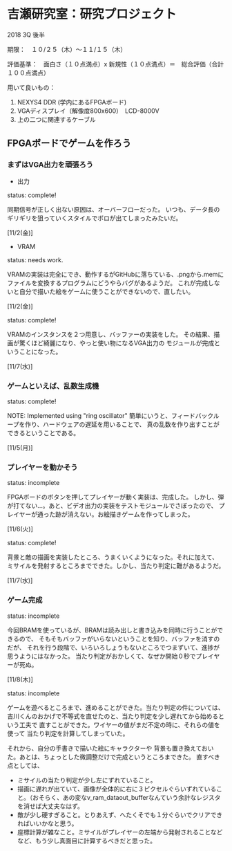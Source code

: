 # 吉瀬研究室：研究プロジェクト

2018 3Q 後半

期限：　１０/２５（木）〜１１/１５（木）

評価基準：　面白さ（１０点満点）x 新規性（１０点満点）＝　総合評価（合計１００点満点）

用いて良いもの：

1. NEXYS4 DDR (学内にあるFPGAボード)
2. VGAディスプレイ（解像度800x600）　LCD-8000V
3. 上の二つに関連するケーブル

## FPGAボードでゲームを作ろう

### まずはVGA出力を頑張ろう

* 出力

status: complete!

同期信号が正しく出ない原因は、オーバーフローだった。
いつも、データ長のギリギリを狙っていくスタイルでボロが出てしまったみたいだ。

[11/2(金)]


* VRAM

status: needs work.

VRAMの実装は完全にでき、動作するがGitHubに落ちている、.pngから.memに
ファイルを変換するプログラムにどうやらバグがあるようだ。
これが完成しないと自分で描いた絵をゲームに使うことができないので、直したい。

[11/2(金)]


status: complete!

VRAMのインスタンスを２つ用意し、バッファーの実装をした。
その結果、描画が驚くほど綺麗になり、やっと使い物になるVGA出力の
モジュールが完成ということになった。

[11/7(水)]

### ゲームといえば、乱数生成機

status: complete!

NOTE: Implemented using "ring oscillator"
簡単にいうと、フィードバックループを作り、ハードウェアの遅延を用いることで、
真の乱数を作り出すことができるということである。

[11/5(月)]

### プレイヤーを動かそう

status: incomplete

FPGAボードのボタンを押してプレイヤーが動く実装は、完成した。
しかし、弾が打てない...。あと、ビデオ出力の実装をテストモジュールでさぼったので、
プレイヤーが通った跡が消えない。お絵描きゲームを作ってしまった。

[11/6(火)]

status: complete!

背景と敵の描画を実装したところ、うまくいくようになった。それに加えて、
ミサイルを発射するところまでできた。しかし、当たり判定に難があるようだ。

[11/7(水)]

### ゲーム完成

status: incomplete

今回BRAMを使っているが、BRAMは読み出しと書き込みを同時に行うことができるので、
そもそもバッファがいらないということを知り、バッファを消すのだが、
それを行う段階で、いろいろしょうもないところでつまずいて、進捗が思うようにはなかった。
当たり判定がおかしくて、なぜか開始０秒でプレイヤーが死ぬ。

[11/8(木)]

status: incomplete

ゲームを遊べるところまで、進めることができた。当たり判定の件については、
吉川くんのおかげで不等式を直せたのと、当たり判定を少し遅れてから始めるという工夫で
直すことができた。ワイヤーの値がまだ不定の時に、それらの値を使って
当たり判定を計算してしまっていた。

それから、自分の手書きで描いた絵にキャラクターや
背景も置き換えておいた。あとは、ちょっとした微調整だけで完成というところまできた。
直すべき点としては、

* ミサイルの当たり判定が少し左にずれていること。
* 描画に遅れが出ていて、画像が全体的に右に３ピクセルぐらいずれていること。（おそらく、あの変なv_ram_dataout_bufferなんていう余計なレジスタを消せば大丈夫なはず。
* 敵が少し硬すぎること。とりあえず、へたくそでも１分ぐらいでクリアできればいいかなと思う。
* 座標計算が雑なこと。ミサイルがプレイヤーの左端から発射されることなどなど、もう少し真面目に計算するべきだと思った。
